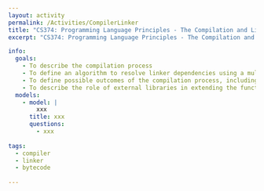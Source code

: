 ```yaml
---
layout: activity
permalink: /Activities/CompilerLinker
title: "CS374: Programming Language Principles - The Compilation and Linking Processes"
excerpt: "CS374: Programming Language Principles - The Compilation and Linking Processes"

info: 
  goals: 
    - To describe the compilation process
    - To define an algorithm to resolve linker dependencies using a multi-pass approach
    - To define possible outcomes of the compilation process, including assembly code, machine code, and intermediate bytecode
    - To describe the role of external libraries in extending the functionality of a programming language and the mechanisms for integrating them
  models:
    - model: |
        xxx
      title: xxx
      questions:
        - xxx
      
tags:
  - compiler
  - linker
  - bytecode
  
---
```


